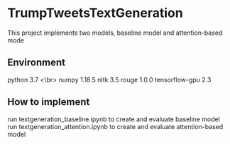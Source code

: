# TrumpTweetsTextGeneration
This project implements two models, baseline model and attention-based mode

## Environment
python          3.7 <\br>
numpy           1.18.5
nltk            3.5
rouge           1.0.0
tensorflow-gpu  2.3

## How to implement
run textgeneration_baseline.ipynb to create and evaluate baseline model
run textgeneration_attention.ipynb to create and evaluate attention-based model
